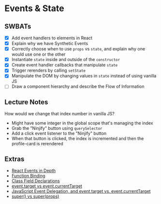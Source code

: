 Events & State
==============

## SWBATs

- [x] Add event handlers to elements in React
- [x] Explain why we have Synthetic Events
- [x] Correctly choose when to use `props` vs `state`, and explain why one would use one or the other
- [x] Instantiate `state` inside and outside of the `constructor`
- [x] Create event handler callbacks that manipulate `state`
- [x] Trigger rerenders by calling `setState`
- [x] Manipulate the DOM by changing values in `state` instead of using vanilla JS
- [ ] Draw a component hierarchy and describe the Flow of Information

## Lecture Notes

How would we change that index number in vanilla JS?

- Might have some integer in the global scope that's managing the index
- Grab the "Ninjify" button using `querySelector`
- Add a click event listener to the "Ninjify" button
- When that button is clicked, the index is incremented and then the profile-card is rerendered


## Extras

- [React Events in Depth](https://www.youtube.com/watch?v=dRo_egw7tBc)
- [Function Binding](https://developer.mozilla.org/en-US/docs/Web/JavaScript/Reference/Global_objects/Function/bind)
- [Class Field Declarations](https://github.com/tc39/proposal-class-fields)
- [event.target vs event.currentTarget](https://github.com/facebook/react/issues/5733)
- [JavaScript Event Delegation, and event.target vs. event.currentTarget](https://medium.com/@florenceliang/javascript-event-delegation-and-event-target-vs-event-currenttarget-c9680c3a46d1)
- [super() vs super(props)](https://overreacted.io/why-do-we-write-super-props/)